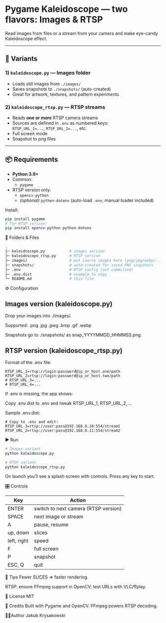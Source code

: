 # Pygame Kaleidoscope — two flavors: Images & RTSP

Read images from files or a stream from your camera and make eye-candy Kaleidoscope effect.

---

## 🍨 Variants

### 1) `kaleidoscope.py` — Images folder
- Loads still images from `./images/`
- Saves snapshots to `./snapshots/` (auto-created)
- Great for artwork, textures, and pattern experiments

### 2) `kaleidoscope_rtsp.py` — RTSP streams
- Reads **one or more** RTSP camera streams
- Sources are defined in `.env` as numbered keys:  
  `RTSP_URL_1=...`, `RTSP_URL_2=...`, etc.
- Full screen mode
- Snapshot to png files

---

## 📦 Requirements

- **Python 3.9+**
- Common:
  - `pygame`
- RTSP version only:
  - `opencv-python`
  - *(optional)* `python-dotenv` (auto-load `.env`; manual loader included)

Install:

```bash
pip install pygame
# for RTSP version:
pip install opencv-python python-dotenv
```

📁 Folders & Files
```bash
.
├─ kaleidoscope.py           # images version
├─ kaleidoscope_rtsp.py      # RTSP version
├─ images/                   # put source images here (png/jpg/webp/...)
├─ snapshots/                # auto-created for saved PNG snapshots
├─ .env                      # RTSP config (not committed)
├─ .env.dist                 # example to copy
└─ README.md                 # this file
```

⚙️ Configuration
## Images version (kaleidoscope.py)
Drop your images into ./images/.

Supported: .png .jpg .jpeg .bmp .gif .webp

Snapshots go to ./snapshots/ as snap_YYYYMMDD_HHMMSS.png.

## RTSP version (kaleidoscope_rtsp.py)
Format of the .env file:

```dotenv
RTSP_URL_1=rtsp://login:password@ip_or_host.one/path
RTSP_URL_2=rtsp://login:password@ip_or_host.two/path
# RTSP_URL_3=...
# RTSP_URL_4=...
```

If .env is missing, the app shows:

Copy .env.dist to .env and tweak RTSP_URL_1, RTSP_URL_2, ...

Sample .env.dist:

```dotenv
# Copy to .env and edit:
RTSP_URL_1=rtsp://user:pass@192.168.0.10:554/stream1
RTSP_URL_2=rtsp://user:pass@192.168.0.11:554/stream2
```

▶️ Run
```bash
# Images variant
python kaleidoscope.py

# RTSP variant
python kaleidoscope_rtsp.py
```

On launch you’ll see a splash screen with controls. Press any key to start.

🎛️ Controls

| Key         | Action                               |
| ----------- | ------------------------------------ |
| ENTER       | switch to next camera (RTSP version) |
| SPACE       | next image or stream                 |
| A           | pause, resume                        |
| up, down    | slices                               |
| left, right | speed                                |
| F           | full screen                          |
| P           | snapshot                             |
| ESC, Q      | quit                                 |

🔧 Tips
Fewer SLICES ⇒ faster rendering.

RTSP: ensure FFmpeg support in OpenCV; test URLs with VLC/ffplay.

📄 License
MIT

🙌 Credits
Built with Pygame and OpenCV. FFmpeg powers RTSP decoding.

🥷🏻Author
Jakub Krysakowski
